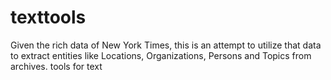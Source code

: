 texttools
=========
Given the rich data of New York Times, this is an attempt to utilize that data to extract entities
like Locations, Organizations, Persons and Topics from archives. 
tools for text
